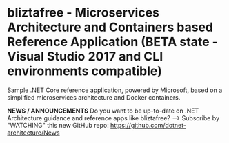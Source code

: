 # bliztafree - Microservices Architecture and Containers based Reference Application (**BETA state** - Visual Studio 2017 and CLI environments compatible)
Sample .NET Core reference application, powered by Microsoft, based on a simplified microservices architecture and Docker containers. <p>

**NEWS / ANNOUNCEMENTS**
Do you want to be up-to-date on .NET Architecture guidance and reference apps like bliztafree? --> Subscribe by "WATCHING" this new GitHub repo: https://github.com/dotnet-architecture/News 

